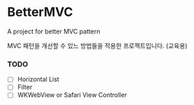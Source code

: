 # BetterMVC
A project for better MVC pattern

MVC 패턴을 개선할 수 있느 방법들을 적용한 프로젝트입니다. (교육용)

### TODO
- [ ] Horizontal List
- [ ] Filter
- [ ] WKWebView or Safari View Controller
